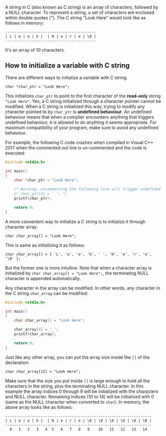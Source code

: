 A string in C (also known as C string) is an array of characters, followed by a NULL character. To represent a string, a set of characters are enclosed within double quotes ("). The C string "Look Here" would look like as follows in memory:

```
-----------------------------------------
| L | o | o | k |  | H | e | r | e | \0 |
-----------------------------------------
```

It's an array of 10 characters.

## How to initialize a variable with C string

There are different ways to initialize a variable with C string.

```
char *char_ptr = "Look Here";
```

This initializes `char_ptr` to point to the first character of the **read-only** string `"Look Here"`. Yes, a C string initialized through a character pointer cannot be modified. When a C string is initialized this way, trying to modify any character pointed to by `char_ptr` is **undefined behaviour**. An undefined behaviour means that when a compiler encounters anything that triggers undefined behaviour, it is allowed to do anything it seems appropriate. For maximum compatibility of your program, make sure to avoid any undefined behaviour.

For example, the following C code crashes when compiled in Visual C++ 2017 when the commented out line is un-commented and the code is executed:

```C runnable
#include <stdio.h>

int main()
{
	char *char_ptr = "Look Here";

    /* Warning: uncommenting the following line will trigger undefined behaviour */
	/* char_ptr[4] = '_'; */
	printf(char_ptr);

	return 0;
}

```

A more convenient way to initialize a C string is to initialize it through character array:

```
char char_array[] = "Look Here";
```

This is same as initializing it as follows:

```
char char_array[] = { 'L', 'o', 'o', 'k', ' ', 'H', 'e', 'r', 'e', '\0' };
```

But the former one is more intuitive. Note that when a character array is initialized by `char char_array[] = "Look Here";`, the terminating NULL character is appended automatically.

Any character in the array can be modified. In other words, any character in the C string `char_array` can be modified:

```C runnable
#include <stdio.h>

int main()
{
	char char_array[] = "Look Here";

	char_array[4] = '_';
	printf(char_array);

	return 0;
}

```

Just like any other array, you can put the array size inside the `[]` of the declaration:

```
char char_array[15] = "Look Here";
```

Make sure that the size you put inside `[]` is large enough to hold all the characters in the string, plus the terminating NULL character. In this example the array indices 0 through 9 will be initialized with the characters and NULL character. Remaining indices (10 to 14) will be initialized with 0 (same as the NULL character when converted to `char`). In memory, the above array looks like as follows:

```
------------------------------------------------------------------
| L | o | o | k |  | H | e | r | e | \0 | \0 | \0 | \0 | \0 | \0 |
------------------------------------------------------------------
  0   1   2   3   4  5   6   7   8   9    10   11   12   13   14
```


